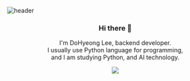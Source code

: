 <!--
### Hi there 👋

**leedohyeong/MAIN** is a ✨ _special_ ✨ repository because its `README.md` (this file) appears on your GitHub profile.

Here are some ideas to get you started:

- 🔭 I’m currently working on ...
- 🌱 I’m currently learning ...
- 👯 I’m looking to collaborate on ...
- 🤔 I’m looking for help with ...
- 💬 Ask me about ...
- 📫 How to reach me: ...
- 😄 Pronouns: ...
- ⚡ Fun fact: ...
-->

![header](https://capsule-render.vercel.app/api?type=waving&color=auto&height=300&section=header&text=DoHyeong%20Lee&fontSize=90)

<h3 align = "center">Hi there 👋 </h3>
<p align = "center">
  I'm DoHyeong Lee, backend developer. <br>
  I usually use Python language for programming, <br>
  and I am studying Python, and AI technology.
</p>  



<p align="center">
    <img src="https://img.shields.io/badge/Mysql-E6B91E?style=flat-square&logo=MySql&logoColor=white"/>
  
</p>

<!--
![footer](https://capsule-render.vercel.app/api?type=waving&color=auto&height=300&section=footer)
-->

